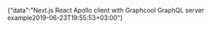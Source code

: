 {"data":"Next.js React Apollo client with Graphcool GraphQL server example2019-06-23T19:55:53+03:00"}
